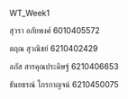 WT_Week1

สุวรา อภัย​พงศ์ 6010405572

ตฤณ สุวณิชย์ 6210402429

ลภัส สารคุณประดิษฐ์ 6210406653

ธันยธรณ์ ไกรกาญจน์ 6210450075